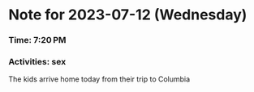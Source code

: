 # Note for 2023-07-12 (Wednesday)
### Time: 7:20 PM
### Activities: sex

The kids arrive home today from their trip to Columbia
